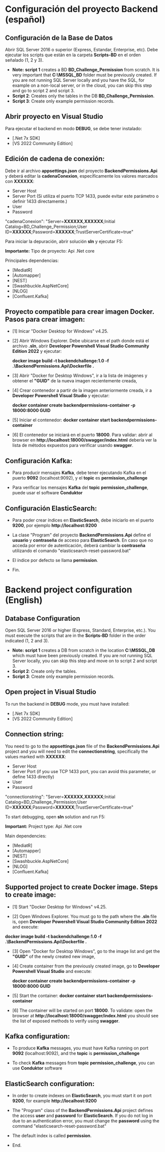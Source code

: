 # Configuración del proyecto Backend (español)

## Configuración de la Base de Datos ##
Abrir SQL Server 2016 o superior (Express, Estandar, Enterprise, etc). Debe ejecutar los scripts que están en la carpeta **Scripts-BD** en el orden señalado (1, 2 y 3).
- **Note:** **script 1** creates a BD **BD_Challenge_Permission** from scratch. It is very important that **C:\MSSQL_BD** folder must be previously created. If you are not running SQL Server locally and you have the SQL, for example on a non-local server, or in the cloud, you can skip this step and go to script 2 and script 3.
- **Script 2**: Creates only the tables in the DB **BD_Challenge_Permission**.
- **Script 3**: Create only example permission records.

## Abrir proyecto en Visual Studio ##
Para ejecutar el backend en modo **DEBUG**, se debe tener instalado:
- [.Net 7x SDK]
- [VS 2022 Community Edition]

## Edición de cadena de conexión: ##
Debe ir al archivo **appsettings.json** del proyecto **BackendPermissions.Api** y deberá editar la **cadenaConexion**, específicamente los valores marcados con **XXXXXX**:

- Server Host
- Server Port (Si utiliza el puerto TCP 1433, puede evitar este parámetro o definir 1433 directamente.)
- User
- Password

"cadenaConexion": "Server=**XXXXXX**,**XXXXXX**;Initial Catalog=BD_Challenge_Permission;User ID=**XXXXXX**;Password=**XXXXXX**;TrustServerCertificate=true"

Para iniciar la depuración, abrir solución **sln** y ejecutar F5:

**Importante:**
Tipo de proyecto: Api .Net core 

Principales dependencias:
- [MediatR]
- [Automapper]
- [NEST]
- [Swashbuckle.AspNetCore]
- [NLOG]
- [Confluent.Kafka]

## Proyecto compatible para crear imagen Docker. Pasos para crear imagen: ##
- [1] Inicar "Docker Desktop for Windows" v4.25.

- [2] Abrir Windows Explorer. Debe ubicarse en el path donde está el archivo **.sln**, abrir **Developer Powershell Visual Studio Community Edition 2022** y ejecutar:

	**docker image build -t backendchallenge:1.0 -f .\BackendPermissions.Api\Dockerfile .**

- [3] Abrir "Docker for Desktop Windows", ir a la lista de imágenes y obtener el **"GUID"** de la nueva imagen recientemente creada,
  
- [4] Crear contenedor a partir de la imagen anteriormente creada, ir a **Developer Powershell Visual Studio** y ejecutar:

  **docker container create backendpermissions-container -p 18000:8000 GUID**

- [5] Iniciar el contenedor: 
  **docker container start backendpermissions-container**

- [6] El contenedor se iniciará en el puerto **18000**. Para validar: abrir al browser en **http://localhost:18000/swagger/index.html** debería ver la lista de métodos expuestos para verificar usando **swagger**.

## Configuración Kafka: ##
- Para producir mensajes **Kafka**, debe tener ejecutando Kafka en el puerto **9092** (localhost:9092), y el **topic** es **permission_challenge**

- Para verificar los mensajes **Kafka** del **topic** **permission_challenge**, puede usar el software **Conduktor** 

## Configuración ElasticSearch: ##

- Para poder crear índices en **ElasticSearch**, debe iniciarlo en el puerto **9200**, por ejemplo **http://localhost:9200**
    
- La clase "Program" del proyecto **BackendPermissions.Api** define el **usuario** y **contraseña** de acceso para **ElasticSearch**. En caso que no acceda por error de autenticación, deberá cambiar la **contraseña** utilizando el comando "elasticsearch-reset-password.bat" 

- El índice por defecto se llama **permission**.

- Fin.




# Backend project configuration (English)

## Database Configuration ##
Open SQL Server 2016 or higher (Express, Standard, Enterprise, etc.). You must execute the scripts that are in the **Scripts-BD** folder in the order indicated (1, 2 and 3).
- **Note:** **script 1** creates a DB from scratch in the location **C:\MSSQL_DB** which must have been previously created. If you are not running SQL Server locally, you can skip this step and move on to script 2 and script 3.
- **Script 2**: Create only the tables.
- **Script 3**: Create only example permission records.

## Open project in Visual Studio ##
To run the backend in **DEBUG** mode, you must have installed:
- [.Net 7x SDK]
- [VS 2022 Community Edition]

## Connection string: ##
You need to go to the **appsettings.json** file of the **BackendPermissions.Api** project and you will need to edit the **connectionstring**, specifically the values marked with **XXXXXX**:

- Server Host
- Server Port (if you use TCP 1433 port, you can avoid this parameter, or define 1433 directly)
- User
- Password

"connectionstring": "Server=**XXXXXX**,**XXXXXX**;Initial Catalog=BD_Challenge_Permission;User ID=**XXXXXX**;Password=**XXXXXX**;TrustServerCertificate=true"

To start debugging, open **sln** solution and run F5:

**Important:**
Project type: Api .Net core

Main dependencies:
- [MediatR]
- [Automapper]
- [NEST]
- [Swashbuckle.AspNetCore]
- [NLOG]
- [Confluent.Kafka]

## Supported project to create Docker image. Steps to create image: ##
- [1] Start "Docker Desktop for Windows" v4.25.

- [2] Open Windows Explorer. You must go to the path where the **.sln** file is, open **Developer Powershell Visual Studio Community Edition 2022** and execute:

**docker image build -t backendchallenge:1.0 -f .\BackendPermissions.Api\Dockerfile .**

- [3] Open "Docker for Desktop Windows", go to the image list and get the **"GUID"** of the newly created new image,
  
- [4] Create container from the previously created image, go to **Developer Powershell Visual Studio** and execute:

   **docker container create backendpermissions-container -p 18000:8000 GUID**

- [5] Start the container:
   **docker container start backendpermissions-container**

- [6] The container will be started on port **18000**. To validate: open the browser at **http://localhost:18000/swagger/index.html** you should see the list of exposed methods to verify using **swagger**.

## Kafka configuration: ##
- To produce **Kafka** messages, you must have Kafka running on port **9092** (localhost:9092), and the **topic** is **permission_challenge**

- To check **Kafka** messages from **topic** **permission_challenge**, you can use **Conduktor** software

## ElasticSearch configuration: ##

- In order to create indexes on **ElasticSearch**, you must start it on port **9200**, for example **http://localhost:9200**
    
- The "Program" class of the **BackendPermissions.Api** project defines the access **user** and **password** for **ElasticSearch**. If you do not log in due to an authentication error, you must change the **password** using the command "elasticsearch-reset-password.bat"

- The default index is called **permission**.

- End.
